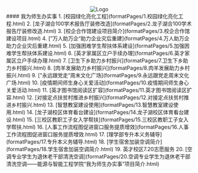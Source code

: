 <div align='center'>
    <img src='https://www.hnuahe.edu.cn/images/logo.png' alt='Logo' />
</div>
#### 我为师生办实事
1. [校园绿化亮化工程](formatPages/1.校园绿化亮化工程.html)
2. [龙子湖合100学术报告厅装修改造](formatPages/2.龙子湖合100学术报告厅装修改造.html)
3. [校企合作馆建设项目简介](formatPages/3.校企合作馆建设项目.html)
4. [”万人助万企“助力企业灾后重建](formatPages/4.万人助万企助力企业灾后重建.html)
5. [加强困难学生帮扶体系建设](formatPages/5.加强困难学生帮扶体系建设.html)
6. [英才家属区立户手续办理](formatPages/6.英才家属区立户手续办理.html)
7. [卫生下乡助力乡村振兴](formatPages/7.卫生下乡助力乡村振兴.html)
8. [肉羊发展助力乡村振兴](formatPages/8.肉羊发展助力乡村振兴.html)
9. [”永远跟党走“周末文化广场](formatPages/9.永远跟党走周末文化广场.html)
10. [疫情期间师生身心关爱活动](formatPages/10.疫情期间师生身心关爱活动.html)
11. [英才图书馆阅读区扩容](formatPages/11.英才图书馆阅读区扩容.html)
12. [对接定点扶贫村推进乡村振兴](formatPages/12.对接定点扶贫村推进乡村振兴.html)
13. [智慧教室建设使用](formatPages/13.智慧教室建设使用.html)
14. [龙子湖校区体育看台建设](formatPages/14.龙子湖校区体育看台建设.html)
15. [三校区教职工子女入学帮扶](formatPages/15.三校区教职工子女入学帮扶.html)
16. [人事工作流程图促进窗口服务提质增效](formatPages/16.人事工作流程图促进窗口服务提质增效.html)
17. [理学部专升本义务辅导](formatPages/17.专升本义务辅导.html)
18. [学生宿舍加装空调简介](formatPages/18.学生宿舍加装空调简介.html)
19. 英才校区7.20志愿服务
20. [空调专业学生为退休老干部清洗空调](formatPages/20.空调专业学生为退休老干部清洗空调——能源与智能工程学院“我为师生办实事”项目简介.html)
